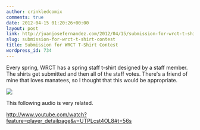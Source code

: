```yaml
---
author: crinkledcomix
comments: true
date: 2012-04-15 01:20:26+00:00
layout: post
link: http://juanjosefernandez.com/2012/04/15/submission-for-wrct-t-shirt-contest/
slug: submission-for-wrct-t-shirt-contest
title: Submission for WRCT T-Shirt Contest
wordpress_id: 734
---
```


Every spring, WRCT has a spring staff t-shirt designed by a staff member. The shirts get submitted and then all of the staff votes. There's a friend of mine that loves manatees, so I thought that this would be appropriate.

[![](http://fernandezjuanjose.files.wordpress.com/2012/04/manatee-shirt_41.jpeg)](http://fernandezjuanjose.files.wordpress.com/2012/04/manatee-shirt_41.jpeg)

This following audio is very related.

http://www.youtube.com/watch?feature=player_detailpage&v=UTPLcst4OL8#t=56s
